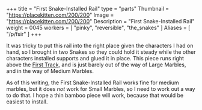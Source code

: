 +++
title = "First Snake-Installed Rail"
type = "parts"
Thumbnail = "https://placekitten.com/200/200"
Image = "https://placekitten.com/200/200"
Description = "First Snake-Installed Rail"
weight = 0045
workers = [
    "pinky",
    "reversible",
    "the_snakes"
]
Aliases = [
    "/p/fsir"
]
+++

It was tricky to put this rail into the right place given the characters I had on hand, so I brought in two Snakes so they could hold it steady while the other characters installed supports and glued it in place.  This piece runs right above the [First Track](/p/tft), and is just barely out of the way of Large Marbles, and in the way of Medium Marbles.

As of this writing, the First Snake-Installed Rail works fine for medium marbles, but it does *not* work for Small Marbles, so I need to work out a way to do that.  I hope a thin bamboo piece will work, because that would be easiest to install.
